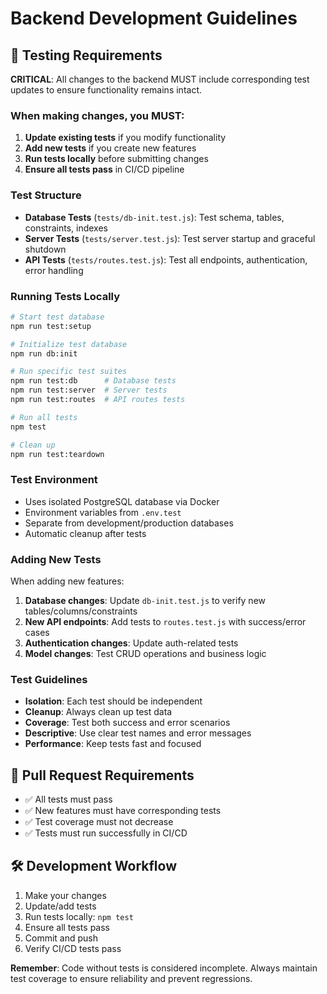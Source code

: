 # Backend Development Guidelines

## 🧪 Testing Requirements

**CRITICAL**: All changes to the backend MUST include corresponding test updates to ensure functionality remains intact.

### When making changes, you MUST:

1. **Update existing tests** if you modify functionality
2. **Add new tests** if you create new features
3. **Run tests locally** before submitting changes
4. **Ensure all tests pass** in CI/CD pipeline

### Test Structure

- **Database Tests** (`tests/db-init.test.js`): Test schema, tables, constraints, indexes
- **Server Tests** (`tests/server.test.js`): Test server startup and graceful shutdown
- **API Tests** (`tests/routes.test.js`): Test all endpoints, authentication, error handling

### Running Tests Locally

```bash
# Start test database
npm run test:setup

# Initialize test database
npm run db:init

# Run specific test suites
npm run test:db      # Database tests
npm run test:server  # Server tests
npm run test:routes  # API routes tests

# Run all tests
npm test

# Clean up
npm run test:teardown
```

### Test Environment

- Uses isolated PostgreSQL database via Docker
- Environment variables from `.env.test`
- Separate from development/production databases
- Automatic cleanup after tests

### Adding New Tests

When adding new features:

1. **Database changes**: Update `db-init.test.js` to verify new tables/columns/constraints
2. **New API endpoints**: Add tests to `routes.test.js` with success/error cases
3. **Authentication changes**: Update auth-related tests
4. **Model changes**: Test CRUD operations and business logic

### Test Guidelines

- **Isolation**: Each test should be independent
- **Cleanup**: Always clean up test data
- **Coverage**: Test both success and error scenarios
- **Descriptive**: Use clear test names and error messages
- **Performance**: Keep tests fast and focused

## 🚨 Pull Request Requirements

- ✅ All tests must pass
- ✅ New features must have corresponding tests
- ✅ Test coverage must not decrease
- ✅ Tests must run successfully in CI/CD

## 🛠️ Development Workflow

1. Make your changes
2. Update/add tests
3. Run tests locally: `npm test`
4. Ensure all tests pass
5. Commit and push
6. Verify CI/CD tests pass

**Remember**: Code without tests is considered incomplete. Always maintain test coverage to ensure reliability and prevent regressions.
